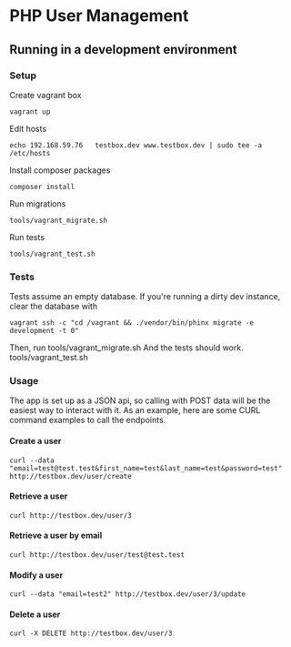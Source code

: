 # PHP User Management

## Running in a development environment

### Setup

Create vagrant box

    vagrant up

Edit hosts

    echo 192.168.59.76   testbox.dev www.testbox.dev | sudo tee -a /etc/hosts

Install composer packages

    composer install

Run migrations

    tools/vagrant_migrate.sh

Run tests

    tools/vagrant_test.sh

### Tests

Tests assume an empty database. If you're running a dirty dev instance, clear the database with

    vagrant ssh -c "cd /vagrant && ./vendor/bin/phinx migrate -e development -t 0"
Then, run
    tools/vagrant_migrate.sh
And the tests should work.
    tools/vagrant_test.sh

### Usage

The app is set up as a JSON api, so calling with POST data will be the easiest way to interact with
it. As an example, here are some CURL command examples to call the endpoints.

#### Create a user

    curl --data "email=test@test.test&first_name=test&last_name=test&password=test" http://testbox.dev/user/create

#### Retrieve a user

    curl http://testbox.dev/user/3

#### Retrieve a user by email
    curl http://testbox.dev/user/test@test.test

#### Modify a user

    curl --data "email=test2" http://testbox.dev/user/3/update

#### Delete a user

    curl -X DELETE http://testbox.dev/user/3
